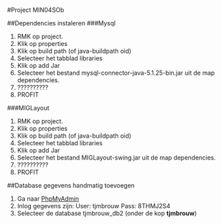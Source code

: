 #Project MIN04SOb

##Dependencies instaleren
###Mysql
1. RMK op project.
2. Klik op properties
3. Klik op build path (of java-buildpath oid)
4. Selecteer het tabblad libraries
5. Klik op add Jar
6. Selecteer het bestand mysql-connector-java-5.1.25-bin.jar uit de map dependencies.
7. ??????????
8. PROFIT

###MIGLayout
1. RMK op project.
2. Klik op properties
3. Klik op build path (of java-buildpath oid)
4. Selecteer het tabblad libraries
5. Klik op add Jar
6. Selecteer het bestand MIGLayout-swing.jar uit de map dependencies.
7. ??????????
8. PROFIT


##Database gegevens handmatig toevoegen
1. Ga naar [PhpMyAdmin](http://databases.aii.avans.nl/)
2. Inlog gegevens zijn:
	User: tjmbrouw
	Pass: 8THMJ2S4
3. Selecteer de database tjmbrouw_db2 (onder de kop __tjmbrouw__)
